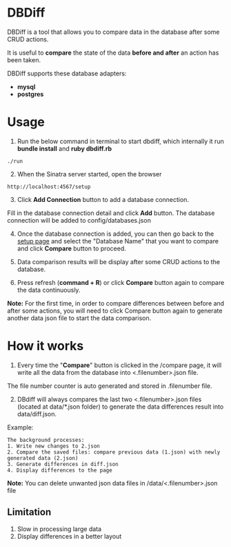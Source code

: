 # DBDiff
  DBDiff is a tool that allows you to compare data in the database after some CRUD actions.

  It is useful to **compare** the state of the data **before and after** an action has been taken.

DBDiff supports these database adapters:
- **mysql**
- **postgres**

# Usage
  1. Run the below command in terminal to start dbdiff,
  which internally it run **bundle install** and **ruby dbdiff.rb**
  ```
  ./run
  ```

  2. When the Sinatra server started, open the browser
  ```
  http://localhost:4567/setup
  ```

  3. Click **Add Connection** button to add a database connection.

  Fill in the database connection detail and click **Add** button.
  The database connection will be added to config/databases.json

  4. Once the database connection is added, you can then go back to the [setup page](http://localhost:4567/setup) and select the "Database Name" that you want to compare and click **Compare** button to proceed.

  5. Data comparison results will be display after some CRUD actions to the database.

  6. Press refresh (**command + R**) or click **Compare** button again to compare the data continuously.

  **Note:** For the first time, in order to compare differences between before and after some actions, you will need to click Compare button again to generate another data json file to start the data comparison.

# How it works
1. Every time the "**Compare**" button is clicked in the /compare page, it will write all the data from the database into <.filenumber>.json file.

  The file number counter is auto generated and stored in .filenumber file.

2.  DBdiff will always compares the last two <.filenumber>.json files (located at data/*.json folder) to generate the data differences result into data/diff.json.

  Example:
  ```
  The background processes:
  1. Write new changes to 2.json
  2. Compare the saved files: compare previous data (1.json) with newly generated data (2.json)
  3. Generate differences in diff.json
  4. Display differences to the page
  ```

  **Note:** You can delete unwanted json data files in /data/<.filenumber>.json file

## Limitation
  1. Slow in processing large data
  2. Display differences in a better layout

